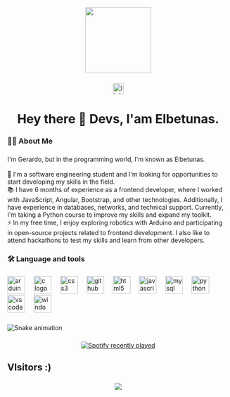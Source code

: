 <div align="center">
  <img height="150" src="https://media.giphy.com/media/v1.Y2lkPTc5MGI3NjExOGFocTAybWIyejk4cnM5dTJ6b3JyNjEzb210aXA2dm0wNTEwdGlocyZlcD12MV9pbnRlcm5hbF9naWZfYnlfaWQmY3Q9Zw/IffLnwlgZNgAQlVFT1/giphy.gif"  />
</div>

###

<div align="center">
  <a href="https://www.linkedin.com/in/gerardo-ramirez-alcantara-165a25195/" target="_blank">
    <img src="https://img.shields.io/static/v1?message=LinkedIn&logo=linkedin&label=&color=0077B5&logoColor=white&labelColor=&style=for-the-badge" height="25" alt="linkedin logo"  />
  </a>
</div>

###

<h1 align="center">Hey there 👋 Devs, I'am Elbetunas.</h1>

###

<h3 align="left">👩‍💻  About Me</h3>

###

<p align="left">I'm Gerardo, but in the programming world, I'm known as Elbetunas.<br><br>🔭 I'm a software engineering student and I'm looking for opportunities to start developing my skills in the field.<br>📚 I have 6 months of experience as a frontend developer, where I worked with JavaScript, Angular, Bootstrap, and other technologies. Additionally, I have experience in databases, networks, and technical support. Currently, I'm taking a Python course to improve my skills and expand my toolkit.<br>⚡ In my free time, I enjoy exploring robotics with Arduino and participating in open-source projects related to frontend development. I also like to attend hackathons to test my skills and learn from other developers.</p>

###

<h3 align="left">🛠 Language and tools</h3>

###

<div align="left">
  <img src="https://cdn.jsdelivr.net/gh/devicons/devicon/icons/arduino/arduino-original.svg" height="40" alt="arduino logo"  />
  <img width="12" />
  <img src="https://cdn.jsdelivr.net/gh/devicons/devicon/icons/c/c-original.svg" height="40" alt="c logo"  />
  <img width="12" />
  <img src="https://cdn.jsdelivr.net/gh/devicons/devicon/icons/css3/css3-original.svg" height="40" alt="css3 logo"  />
  <img width="12" />
  <img src="https://cdn.jsdelivr.net/gh/devicons/devicon/icons/github/github-original.svg" height="40" alt="github logo"  />
  <img width="12" />
  <img src="https://cdn.jsdelivr.net/gh/devicons/devicon/icons/html5/html5-original.svg" height="40" alt="html5 logo"  />
  <img width="12" />
  <img src="https://cdn.jsdelivr.net/gh/devicons/devicon/icons/javascript/javascript-original.svg" height="40" alt="javascript logo"  />
  <img width="12" />
  <img src="https://cdn.jsdelivr.net/gh/devicons/devicon/icons/mysql/mysql-original.svg" height="40" alt="mysql logo"  />
  <img width="12" />
  <img src="https://cdn.jsdelivr.net/gh/devicons/devicon/icons/python/python-original.svg" height="40" alt="python logo"  />
  <img width="12" />
  <img src="https://cdn.jsdelivr.net/gh/devicons/devicon/icons/vscode/vscode-original.svg" height="40" alt="vscode logo"  />
  <img width="12" />
  <img src="https://cdn.jsdelivr.net/gh/devicons/devicon/icons/windows8/windows8-original.svg" height="40" alt="windows8 logo"  />
</div>

###

<img src="https://raw.githubusercontent.com/Rmzgerardo/Rmzgerardo/output/snake.svg" alt="Snake animation" />

###

<div align="center">
  <a href="https://open.spotify.com/user/mxt45zjpabfzrz289bkg5xcgw">
    <img src="https://spotify-recently-played-readme.vercel.app/api?user=mxt45zjpabfzrz289bkg5xcgw&count=5" alt="Spotify recently played"  />
  </a>
</div>

###

<h2 align="left">VIsitors :)</h2>

###

<div align="center">
  <img src="https://profile-counter.glitch.me/Rmzgerardo/count.svg?"  />
</div>

###
